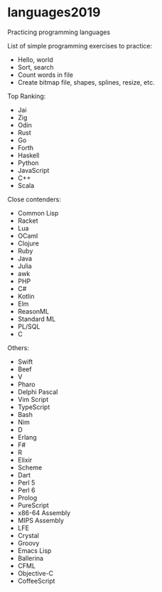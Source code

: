# languages2019
Practicing programming languages

List of simple programming exercises to practice:

- Hello, world
- Sort, search
- Count words in file
- Create bitmap file, shapes, splines, resize, etc.

Top Ranking:
* Jai
* Zig
* Odin
* Rust
* Go
* Forth
* Haskell
* Python
* JavaScript
* C++
* Scala

Close contenders:
* Common Lisp
* Racket
* Lua
* OCaml
* Clojure
* Ruby
* Java
* Julia
* awk
* PHP
* C#
* Kotlin
* Elm
* ReasonML
* Standard ML
* PL/SQL
* C

Others:
* Swift
* Beef
* V
* Pharo
* Delphi Pascal
* Vim Script
* TypeScript
* Bash
* Nim
* D
* Erlang
* F#
* R
* Elixir
* Scheme
* Dart
* Perl 5
* Perl 6
* Prolog
* PureScript
* x86-64 Assembly
* MIPS Assembly
* LFE
* Crystal
* Groovy
* Emacs Lisp
* Ballerina
* CFML
* Objective-C
* CoffeeScript

